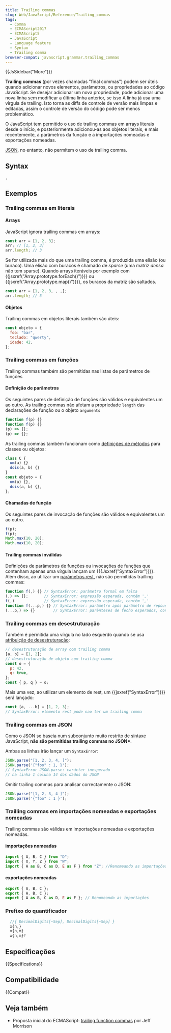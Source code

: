 ```yaml
---
title: Trailing commas
slug: Web/JavaScript/Reference/Trailing_commas
tags:
  - Comma
  - ECMAScript2017
  - ECMAScript5
  - JavaScript
  - Language feature
  - Syntax
  - Trailing comma
browser-compat: javascript.grammar.trailing_commas
---
```


{{JsSidebar("More")}}

**Trailing commas** (por vezes chamadas "final commas") podem ser úteis quando
adicionar novos elementos, parâmetros, ou propriedades ao código JavaScript. Se desejar adicionar um
nova propriedade, pode adicionar uma nova linha sem modificar a última linha anterior, se isso
A linha já usa uma vírgula de trailing. Isto torna as diffs de controle de versão mais limpas e editadas, assim o
controle de versão do código pode ser menos problemático.

O JavaScript tem permitido o uso de trailing commas em arrays literais desde o início, e posteriormente adicionou-as aos objetos literais, e mais recentemente, a
parâmetros da função e a importações nomeadas e exportações nomeadas.

[JSON](/en-US/docs/Glossary/JSON), no entanto, não permitem o uso de trailing comma.

## Syntax

```js
,
```

## Exemplos

### Trailing commas em literais

#### Arrays

JavaScript ignora trailing commas em arrays:

```js
const arr = [1, 2, 3];
arr; // [1, 2, 3]
arr.length; // 3
```

Se for utilizada mais do que uma trailing comma, é produzida uma elisão (ou buraco). Uma elisão
com buracos é chamado de _sparse_ (uma matriz _densa_ não tem sparse). Quando
arrays iteráveis por exemplo com {{jsxref("Array.prototype.forEach()")}}} ou
{{jsxref("Array.prototype.map()")}}}, os buracos da matriz são saltados.

```js
const arr = [1, 2, 3, , ,];
arr.length; // 5
```

#### Objetos

Trailing commas em objetos literais também são úteis:

```js
const objeto = {
  foo: "bar",
  teclado: "qwerty",
  idade: 42,
};
```

### Trailing commas em funções

Trailing commas também são permitidas nas listas de parâmetros de funções

#### Definição de parâmetros

Os seguintes pares de definição de funções são válidos e equivalentes um ao outro.
As trailing commas não afetam a propriedade `length` das declarações de função
ou o objeto `arguments`

```js
function f(p) {}
function f(p) {}
(p) => {};
(p) => {};
```

As trailing commas também funcionam como [definições de métodos](/en-US/docs/Web/JavaScript/Reference/Functions/Method_definitions) para classes ou objetos:

```js
class C {
  um(a) {}
  dois(a, b) {}
}
const objeto = {
  um(a) {},
  dois(a, b) {},
};
```

#### Chamadas de função

Os seguintes pares de invocação de funções são válidos e equivalentes um ao outro.

```js
f(p);
f(p);
Math.max(10, 20);
Math.max(10, 20);
```

#### Trailing commas inválidas

Definições de parâmetros de funções ou invocações de funções que contenham apenas uma vírgula
lançam um {{{Jsxref("SyntaxError")}}}. Além disso, ao utilizar um [parâmetros rest](/en-US/docs/Web/JavaScript/Reference/Functions/rest_parameters), não são permitidas trailling commas:

```js example-bad
function f(,) {} // SyntaxError: parâmetro formal em falta
(,) => {};       // SyntaxError: expressão esperada, contém ','
f(,)             // SyntaxError: expressão esperada, contém ','
function f(...p,) {} // SyntaxError: parâmetro após parâmetro de repouso
(...p,) => {}        // SyntaxError: parênteses de fecho esperados, contém ','
```

### Trailing commas em desestruturação

Também é permitida uma vírgula no lado esquerdo quando se usa
[atribuição de desestruturação](/en-US/docs/Web/JavaScript/Reference/Operators/Destructuring_assignment):

```js
// desestruturação de array com trailing comma
[a, b] = [1, 2];
// desestruturação de objeto com trailing comma
const o = {
  p: 42,
  q: true,
};
const { p, q } = o;
```

Mais uma vez, ao utilizar um elemento de rest, um {{jsxref("SyntaxError")}}} será lançado:

```js example-bad
const [a, ...b] = [1, 2, 3];
// SyntaxError: elemento rest pode nao ter um trailing comma
```

### Trailing commas em JSON

Como o JSON se baseia num subconjunto muito restrito de sintaxe JavaScript, **não são permitidas trailing commas no JSON\***.

Ambas as linhas irão lançar um `SyntaxError`:

```js example-bad
JSON.parse("[1, 2, 3, 4, ]");
JSON.parse('{"foo" : 1, }');
// SyntaxError JSON.parse: carácter inesperado
// na linha 1 coluna 14 dos dados do JSON
```

Omitir trailing commas para analisar correctamente o JSON:

```js example-good
JSON.parse("[1, 2, 3, 4 ]");
JSON.parse('{"foo" : 1 }');
```

### Trailling commas em importações nomeadas e exportações nomeadas

Trailing commas são válidas em importações nomeadas e exportações nomeadas.

#### importações nomeadas

```js
import { A, B, C } from "D";
import { X, Y, Z } from "W";
import { A as B, C as D, E as F } from "Z"; //Renomeando as importações
```

#### exportações nomeadas

```js
export { A, B, C };
export { A, B, C };
export { A as B, C as D, E as F }; // Renomeando as importações
```

### Prefixo do quantificador

```js
  //{ DecimalDigits[~Sep], DecimalDigits[~Sep] }
  x{n,}
  x{n,m}
  x{n,m}?
```

## Especificações

{{Specifications}}

## Compatibilidade

{{Compat}}

## Veja também

- Proposta inicial do ECMAScript: [trailing function commas](https://github.com/tc39/proposal-trailing-function-commas) por Jeff Morrison

